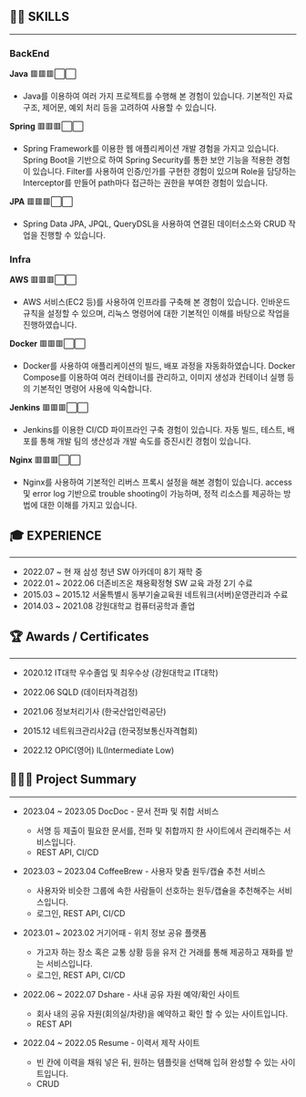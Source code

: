 ## 👨‍💻 **SKILLS**

---

### BackEnd

**Java** 🟥🟥🟥⬜⬜

- Java를 이용하여 여러 가지 프로젝트를 수행해 본 경험이 있습니다. 기본적인 자료구조, 제어문, 예외 처리 등을 고려하여 사용할 수 있습니다.

**Spring** 🟥🟥🟥⬜⬜

- Spring Framework를 이용한 웹 애플리케이션 개발 경험을 가지고 있습니다. Spring Boot을 기반으로 하여 Spring Security를 통한 보안 기능을 적용한 경험이 있습니다. Filter를 사용하여 인증/인가를 구현한 경험이 있으며 Role을 담당하는 Interceptor를 만들어 path마다 접근하는 권한을 부여한 경험이 있습니다.

**JPA**      🟥🟥🟥⬜⬜

- Spring Data JPA, JPQL, QueryDSL을 사용하여 연결된 데이터소스와 CRUD 작업을 진행할 수 있습니다.

### Infra

**AWS**      🟥🟥🟥⬜⬜

- AWS 서비스(EC2 등)를 사용하여 인프라를 구축해 본 경험이 있습니다. 인바운드 규칙을 설정할 수 있으며, 리눅스 명령어에 대한 기본적인 이해를 바탕으로 작업을 진행하였습니다.

**Docker**      🟥🟥🟥⬜⬜

- Docker를 사용하여 애플리케이션의 빌드, 배포 과정을 자동화하였습니다. Docker Compose를 이용하여 여러 컨테이너를 관리하고, 이미지 생성과 컨테이너 실행 등의 기본적인 명령어 사용에 익숙합니다.

**Jenkins**      🟥🟥🟥⬜⬜

- Jenkins를 이용한 CI/CD 파이프라인 구축 경험이 있습니다. 자동 빌드, 테스트, 배포를 통해 개발 팀의 생산성과 개발 속도를 증진시킨 경험이 있습니다.

**Nginx**      🟥🟥🟥⬜⬜

- Nginx를 사용하여 기본적인 리버스 프록시 설정을 해본 경험이 있습니다. access 및 error log 기반으로 trouble shooting이 가능하며, 정적 리소스를 제공하는 방법에 대한 이해를 가지고 있습니다.

## 🎓 EXPERIENCE

---

- 2022.07 ~ 현     재    삼성 청년 SW 아카데미 8기 재학 중
- 2022.01 ~ 2022.06    더존비즈온 채용확정형 SW 교육 과정 2기 수료
- 2015.03 ~ 2015.12    서울특별시 동부기술교육원 네트워크(서버)운영관리과 수료
- 2014.03 ~ 2021.08    강원대학교 컴퓨터공학과 졸업

## 🏆 Awards / Certificates

---

- 2020.12     IT대학 우수졸업 및 최우수상  (강원대학교 IT대학)

- 2022.06     SQLD (데이터자격검정)
- 2021.06     정보처리기사 (한국산업인력공단)
- 2015.12     네트워크관리사2급 (한국정보통신자격협회)

- 2022.12     OPIC(영어) IL(Intermediate Low)

## 👨🏻‍💻 Project Summary

---

- 2023.04 ~ 2023.05    DocDoc - 문서 전파 및 취합 서비스
    - 서명 등 제출이 필요한 문서를, 전파 및 취합까지 한 사이트에서 관리해주는 서비스입니다.
    - REST API, CI/CD
    
- 2023.03 ~ 2023.04    CoffeeBrew - 사용자 맞춤 원두/캡슐 추천 서비스
    - 사용자와 비슷한 그룹에 속한 사람들이 선호하는 원두/캡슐을 추천해주는 서비스입니다.
    - 로그인, REST API, CI/CD

- 2023.01 ~ 2023.02    거기어때 - 위치 정보 공유 플랫폼
    - 가고자 하는 장소 혹은 교통 상황 등을 유저 간 거래를 통해 제공하고 재화를 받는 서비스입니다.
    - 로그인, REST API, CI/CD

- 2022.06 ~ 2022.07    Dshare - 사내 공유 자원 예약/확인 사이트
    - 회사 내의 공유 자원(회의실/차량)을 예약하고 확인 할 수 있는 사이트입니다.
    - REST API

- 2022.04 ~ 2022.05    Resume - 이력서 제작 사이트
    - 빈 칸에 이력을 채워 넣은 뒤, 원하는 템플릿을 선택해 입혀 완성할 수 있는 사이트입니다.
    - CRUD
